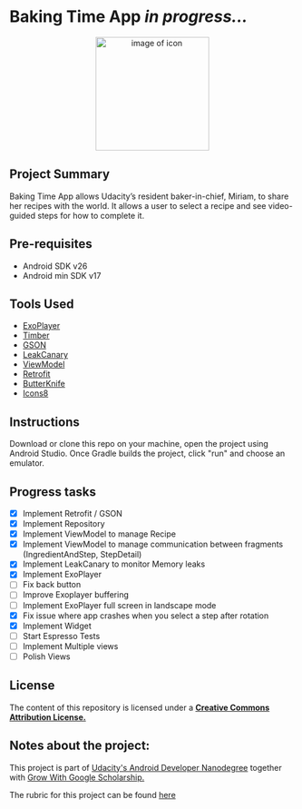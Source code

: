 # Baking Time App _in progress..._

<p align="center"> <img src="https://cdn.rawgit.com/bruno78/baking-time-app/a90fd194/app/src/main/ic_launcher-web.png" width="200" alt="image of icon"></p>

## Project Summary

Baking Time App allows Udacity’s resident baker-in-chief, Miriam, to share her recipes with the world. 
It allows a user to select a recipe and see video-guided steps for how to complete it.

## Pre-requisites

* Android SDK v26
* Android min SDK v17

## Tools Used 

* [ExoPlayer](https://github.com/google/ExoPlayer)
* [Timber](https://github.com/JakeWharton/timber)
* [GSON](https://github.com/google/gson)
* [LeakCanary](https://github.com/square/leakcanary)
* [ViewModel](https://developer.android.com/topic/libraries/architecture/viewmodel) 
* [Retrofit](http://square.github.io/retrofit/)
* [ButterKnife](http://jakewharton.github.io/butterknife/) 
* [Icons8](https://icons8.com/material-icons/)

## Instructions

Download or clone this repo on your machine, open the project using Android Studio. Once Gradle builds
the project, click "run" and choose an emulator.

## Progress tasks

- [x] Implement Retrofit / GSON
- [x] Implement Repository
- [x] Implement ViewModel to manage Recipe
- [x] Implement ViewModel to manage communication between fragments (IngredientAndStep, StepDetail)
- [x] Implement LeakCanary to monitor Memory leaks
- [x] Implement ExoPlayer
- [ ] Fix back button 
- [ ] Improve Exoplayer buffering
- [ ] Implement ExoPlayer full screen in landscape mode
- [x] Fix issue where app crashes when you select a step after rotation
- [x] Implement Widget
- [ ] Start Espresso Tests
- [ ] Implement Multiple views
- [ ] Polish Views

## License

The content of this repository is licensed under a **[Creative Commons Attribution License.](https://creativecommons.org/licenses/by/3.0/us/)**

## Notes about the project: 

This project is part of [Udacity's Android Developer Nanodegree](https://www.udacity.com/course/android-developer-nanodegree-by-google--nd801) 
together with [Grow With Google Scholarship.](https://www.udacity.com/grow-with-google)

The rubric for this project can be found [here](https://github.com/bruno78/baking-time-app/blob/master/Rubric.md)
